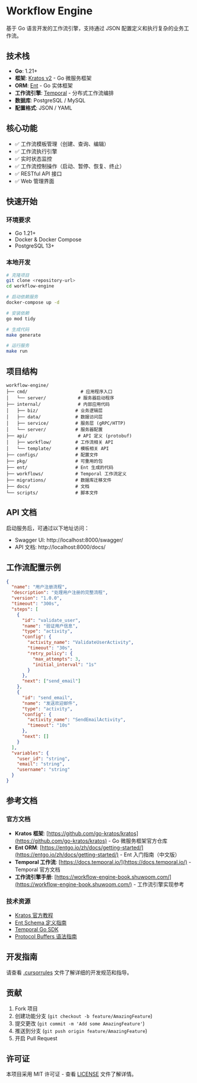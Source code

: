 # Workflow Engine

基于 Go 语言开发的工作流引擎，支持通过 JSON 配置定义和执行复杂的业务工作流。

## 技术栈

- **Go**: 1.21+
- **框架**: [Kratos v2](https://github.com/go-kratos/kratos) - Go 微服务框架
- **ORM**: [Ent](https://entgo.io/zh/docs/getting-started/) - Go 实体框架
- **工作流引擎**: [Temporal](https://docs.temporal.io/) - 分布式工作流编排
- **数据库**: PostgreSQL / MySQL
- **配置格式**: JSON / YAML

## 核心功能

- ✅ 工作流模板管理（创建、查询、编辑）
- ✅ 工作流执行引擎
- ✅ 实时状态监控
- ✅ 工作流控制操作（启动、暂停、恢复、终止）
- ✅ RESTful API 接口
- ✅ Web 管理界面

## 快速开始

### 环境要求

- Go 1.21+
- Docker & Docker Compose
- PostgreSQL 13+

### 本地开发

```bash
# 克隆项目
git clone <repository-url>
cd workflow-engine

# 启动依赖服务
docker-compose up -d

# 安装依赖
go mod tidy

# 生成代码
make generate

# 运行服务
make run
```

## 项目结构

```
workflow-engine/
├── cmd/                    # 应用程序入口
│   └── server/            # 服务器启动程序
├── internal/              # 内部应用代码
│   ├── biz/              # 业务逻辑层
│   ├── data/             # 数据访问层
│   ├── service/          # 服务层 (gRPC/HTTP)
│   └── server/           # 服务器配置
├── api/                   # API 定义 (protobuf)
│   ├── workflow/         # 工作流相关 API
│   └── template/         # 模板相关 API
├── configs/              # 配置文件
├── pkg/                  # 可重用的包
├── ent/                  # Ent 生成的代码
├── workflows/            # Temporal 工作流定义
├── migrations/           # 数据库迁移文件
├── docs/                 # 文档
└── scripts/              # 脚本文件
```

## API 文档

启动服务后，可通过以下地址访问：

- Swagger UI: http://localhost:8000/swagger/
- API 文档: http://localhost:8000/docs/

## 工作流配置示例

```json
{
  "name": "用户注册流程",
  "description": "处理用户注册的完整流程",
  "version": "1.0.0",
  "timeout": "300s",
  "steps": [
    {
      "id": "validate_user",
      "name": "验证用户信息",
      "type": "activity",
      "config": {
        "activity_name": "ValidateUserActivity",
        "timeout": "30s",
        "retry_policy": {
          "max_attempts": 3,
          "initial_interval": "1s"
        }
      },
      "next": ["send_email"]
    },
    {
      "id": "send_email",
      "name": "发送欢迎邮件",
      "type": "activity",
      "config": {
        "activity_name": "SendEmailActivity",
        "timeout": "10s"
      },
      "next": []
    }
  ],
  "variables": {
    "user_id": "string",
    "email": "string",
    "username": "string"
  }
}
```

## 参考文档

### 官方文档
- **Kratos 框架**: [https://github.com/go-kratos/kratos](https://github.com/go-kratos/kratos) - Go 微服务框架官方仓库
- **Ent ORM**: [https://entgo.io/zh/docs/getting-started/](https://entgo.io/zh/docs/getting-started/) - Ent 入门指南（中文版）
- **Temporal 工作流**: [https://docs.temporal.io/](https://docs.temporal.io/) - Temporal 官方文档
- **工作流引擎手册**: [https://workflow-engine-book.shuwoom.com/](https://workflow-engine-book.shuwoom.com/) - 工作流引擎实现参考

### 技术资源
- [Kratos 官方教程](https://go-kratos.dev/docs/)
- [Ent Schema 定义指南](https://entgo.io/zh/docs/schema-def/)
- [Temporal Go SDK](https://docs.temporal.io/docs/go/introduction)
- [Protocol Buffers 语法指南](https://developers.google.com/protocol-buffers/docs/proto3)

## 开发指南

请查看 [.cursorrules](.cursorrules) 文件了解详细的开发规范和指导。

## 贡献

1. Fork 项目
2. 创建功能分支 (`git checkout -b feature/AmazingFeature`)
3. 提交更改 (`git commit -m 'Add some AmazingFeature'`)
4. 推送到分支 (`git push origin feature/AmazingFeature`)
5. 开启 Pull Request

## 许可证

本项目采用 MIT 许可证 - 查看 [LICENSE](LICENSE) 文件了解详情。 